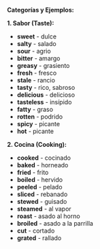 


**Categorías y Ejemplos:**

**1. Sabor (Taste):**

*   **sweet** - dulce
*   **salty** - salado
*   **sour** - agrio
*   **bitter** - amargo
*   **greasy** - grasiento
*   **fresh** - fresco
*   **stale** - rancio
*   **tasty** - rico, sabroso
*   **delicious** - delicioso
*   **tasteless** - insípido
*   **fatty** - graso
*   **rotten** - podrido
*   **spicy** - picante
*   **hot** - picante


**2. Cocina (Cooking):**

*   **cooked** - cocinado
*   **baked** - horneado
*   **fried** - frito
*   **boiled** - hervido
*   **peeled** - pelado
*   **sliced** - rebanado
*   **stewed** - guisado
*   **steamed** - al vapor
*   **roast** - asado al horno
*   **broiled** - asado a la parrilla
*   **cut** - cortado
*   **grated** - rallado

